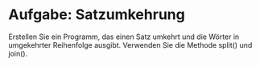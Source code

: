 # Aufgabe: Satzumkehrung

Erstellen Sie ein Programm, das einen Satz umkehrt und die Wörter in umgekehrter Reihenfolge ausgibt. Verwenden Sie die Methode split() und join().
